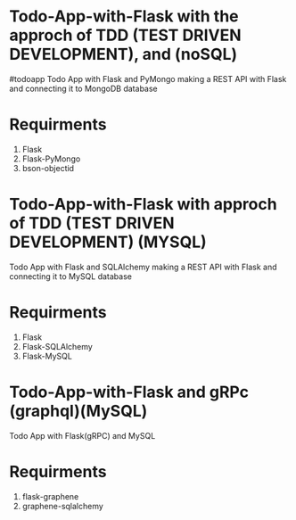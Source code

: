 # Todo-App-with-Flask with the approch of TDD (TEST DRIVEN DEVELOPMENT), and (noSQL)
#todoapp
Todo App with Flask and PyMongo
making a REST API with Flask and connecting it to MongoDB database

# Requirments 
1) Flask
2) Flask-PyMongo
3) bson-objectid

# Todo-App-with-Flask with approch of TDD (TEST DRIVEN DEVELOPMENT) (MYSQL)
Todo App with Flask and SQLAlchemy
making a REST API with Flask and connecting it to MySQL database

# Requirments
1) Flask
2) Flask-SQLAlchemy
3) Flask-MySQL

# Todo-App-with-Flask and gRPc (graphql)(MySQL)
Todo App with Flask(gRPC) and MySQL

# Requirments
1) flask-graphene
2) graphene-sqlalchemy
